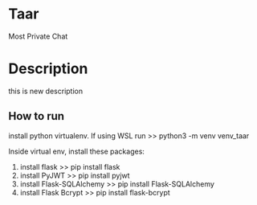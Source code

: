 # Taar
Most Private Chat

# Description
this is new description

## How to run
install python virtualenv. If using WSL run >> python3 -m  venv venv_taar

Inside virtual env, install these packages:
1. install flask >> pip install flask
2. install PyJWT >> pip install pyjwt
3. install Flask-SQLAlchemy >> pip install Flask-SQLAlchemy
4. install Flask Bcrypt >> pip install flask-bcrypt